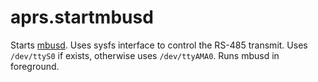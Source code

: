 # aprs.startmbusd

Starts [mbusd](https://github.com/3cky/mbusd). Uses sysfs interface to control
the RS-485 transmit. Uses `/dev/ttyS0` if exists, otherwise uses `/dev/ttyAMA0`. Runs mbusd in foreground. 

